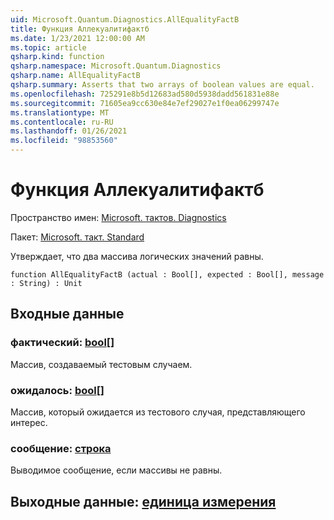 ```yaml
---
uid: Microsoft.Quantum.Diagnostics.AllEqualityFactB
title: Функция Аллекуалитифактб
ms.date: 1/23/2021 12:00:00 AM
ms.topic: article
qsharp.kind: function
qsharp.namespace: Microsoft.Quantum.Diagnostics
qsharp.name: AllEqualityFactB
qsharp.summary: Asserts that two arrays of boolean values are equal.
ms.openlocfilehash: 725291e8b5d12683ad580d5938dadd561831e88e
ms.sourcegitcommit: 71605ea9cc630e84e7ef29027e1f0ea06299747e
ms.translationtype: MT
ms.contentlocale: ru-RU
ms.lasthandoff: 01/26/2021
ms.locfileid: "98853560"
---
```

# <a name="allequalityfactb-function"></a>Функция Аллекуалитифактб

Пространство имен: [Microsoft. тактов. Diagnostics](xref:Microsoft.Quantum.Diagnostics)

Пакет: [Microsoft. такт. Standard](https://nuget.org/packages/Microsoft.Quantum.Standard)


Утверждает, что два массива логических значений равны.

```qsharp
function AllEqualityFactB (actual : Bool[], expected : Bool[], message : String) : Unit
```


## <a name="input"></a>Входные данные

### <a name="actual--bool"></a>фактический: [bool](xref:microsoft.quantum.lang-ref.bool)[]

Массив, создаваемый тестовым случаем.


### <a name="expected--bool"></a>ожидалось: [bool](xref:microsoft.quantum.lang-ref.bool)[]

Массив, который ожидается из тестового случая, представляющего интерес.


### <a name="message--string"></a>сообщение: [строка](xref:microsoft.quantum.lang-ref.string)

Выводимое сообщение, если массивы не равны.



## <a name="output--unit"></a>Выходные данные: [единица измерения](xref:microsoft.quantum.lang-ref.unit)

